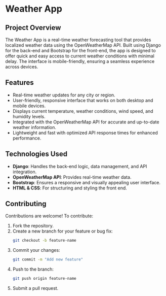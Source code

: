 # **Weather App**

## **Project Overview**

The Weather App is a real-time weather forecasting tool that provides localized weather data using the OpenWeatherMap API. Built using Django for the back-end and Bootstrap for the front-end, the app is designed to offer quick and easy access to current weather conditions with minimal delay. The interface is mobile-friendly, ensuring a seamless experience across devices.

## **Features**

- Real-time weather updates for any city or region.
- User-friendly, responsive interface that works on both desktop and mobile devices.
- Displays current temperature, weather conditions, wind speed, and humidity levels.
- Integrated with the OpenWeatherMap API for accurate and up-to-date weather information.
- Lightweight and fast with optimized API response times for enhanced performance.

## **Technologies Used**

- **Django**: Handles the back-end logic, data management, and API integration.
- **OpenWeatherMap API**: Provides real-time weather data.
- **Bootstrap**: Ensures a responsive and visually appealing user interface.
- **HTML & CSS**: For structuring and styling the front end.

## **Contributing**

Contributions are welcome! To contribute:
1. Fork the repository.
2. Create a new branch for your feature or bug fix:
   ```bash
   git checkout -b feature-name
   ```
3. Commit your changes:
   ```bash
   git commit -m "Add new feature"
   ```
4. Push to the branch:
   ```bash
   git push origin feature-name
   ```
5. Submit a pull request.
